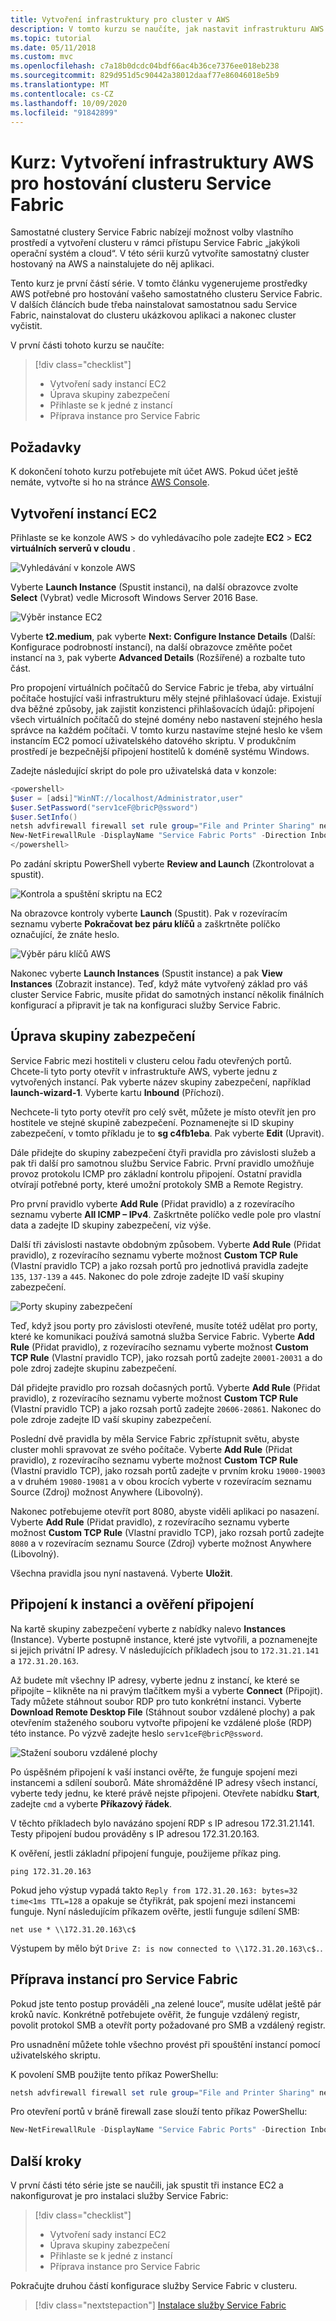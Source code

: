 ```yaml
---
title: Vytvoření infrastruktury pro cluster v AWS
description: V tomto kurzu se naučíte, jak nastavit infrastrukturu AWS pro spuštění clusteru Service Fabric.
ms.topic: tutorial
ms.date: 05/11/2018
ms.custom: mvc
ms.openlocfilehash: c7a18b0dcdc04bdf66ac4b36ce7376ee018eb238
ms.sourcegitcommit: 829d951d5c90442a38012daaf77e86046018e5b9
ms.translationtype: MT
ms.contentlocale: cs-CZ
ms.lasthandoff: 10/09/2020
ms.locfileid: "91842899"
---
```

# <a name="tutorial-create-aws-infrastructure-to-host-a-service-fabric-cluster"></a>Kurz: Vytvoření infrastruktury AWS pro hostování clusteru Service Fabric

Samostatné clustery Service Fabric nabízejí možnost volby vlastního prostředí a vytvoření clusteru v rámci přístupu Service Fabric „jakýkoli operační systém a cloud“. V této sérii kurzů vytvoříte samostatný cluster hostovaný na AWS a nainstalujete do něj aplikaci.

Tento kurz je první částí série. V tomto článku vygenerujeme prostředky AWS potřebné pro hostování vašeho samostatného clusteru Service Fabric. V dalších článcích bude třeba nainstalovat samostatnou sadu Service Fabric, nainstalovat do clusteru ukázkovou aplikaci a nakonec cluster vyčistit.

V první části tohoto kurzu se naučíte:

> [!div class="checklist"]
> * Vytvoření sady instancí EC2
> * Úprava skupiny zabezpečení
> * Přihlaste se k jedné z instancí
> * Příprava instance pro Service Fabric

## <a name="prerequisites"></a>Požadavky

K dokončení tohoto kurzu potřebujete mít účet AWS.  Pokud účet ještě nemáte, vytvořte si ho na stránce [AWS Console](https://aws.amazon.com/).

## <a name="create-ec2-instances"></a>Vytvoření instancí EC2

Přihlaste se ke konzole AWS > do vyhledávacího pole zadejte **EC2** > **EC2 virtuálních serverů v cloudu** .

![Vyhledávání v konzole AWS][aws-console]

Vyberte **Launch Instance** (Spustit instanci), na další obrazovce zvolte **Select** (Vybrat) vedle Microsoft Windows Server 2016 Base.

![Výběr instance EC2][aws-ec2instance]

Vyberte **t2.medium**, pak vyberte **Next: Configure Instance Details** (Další: Konfigurace podrobností instancí), na další obrazovce změňte počet instancí na `3`, pak vyberte **Advanced Details** (Rozšířené) a rozbalte tuto část.

Pro propojení virtuálních počítačů do Service Fabric je třeba, aby virtuální počítače hostující vaši infrastrukturu měly stejné přihlašovací údaje.  Existují dva běžné způsoby, jak zajistit konzistenci přihlašovacích údajů: připojení všech virtuálních počítačů do stejné domény nebo nastavení stejného hesla správce na každém počítači.  V tomto kurzu nastavíme stejné heslo ke všem instancím EC2 pomocí uživatelského datového skriptu.  V produkčním prostředí je bezpečnější připojení hostitelů k doméně systému Windows.

Zadejte následující skript do pole pro uživatelská data v konzole:

```powershell
<powershell>
$user = [adsi]"WinNT://localhost/Administrator,user"
$user.SetPassword("serv1ceF@bricP@ssword")
$user.SetInfo()
netsh advfirewall firewall set rule group="File and Printer Sharing" new enable=Yes
New-NetFirewallRule -DisplayName "Service Fabric Ports" -Direction Inbound -Action Allow -RemoteAddress LocalSubnet -Protocol TCP -LocalPort 135, 137-139, 445
</powershell>
```

Po zadání skriptu PowerShell vyberte **Review and Launch** (Zkontrolovat a spustit).

![Kontrola a spuštění skriptu na EC2][aws-ec2configure2]

Na obrazovce kontroly vyberte **Launch** (Spustit).  Pak v rozevíracím seznamu vyberte **Pokračovat bez páru klíčů** a zaškrtněte políčko označující, že znáte heslo.

![Výběr páru klíčů AWS][aws-keypair]

Nakonec vyberte **Launch Instances** (Spustit instance) a pak **View Instances** (Zobrazit instance).  Teď, když máte vytvořený základ pro váš cluster Service Fabric, musíte přidat do samotných instancí několik finálních konfigurací a připravit je tak na konfiguraci služby Service Fabric.

## <a name="modify-the-security-group"></a>Úprava skupiny zabezpečení

Service Fabric mezi hostiteli v clusteru celou řadu otevřených portů. Chcete-li tyto porty otevřít v infrastruktuře AWS, vyberte jednu z vytvořených instancí. Pak vyberte název skupiny zabezpečení, například **launch-wizard-1**. Vyberte kartu **Inbound** (Příchozí).

Nechcete-li tyto porty otevřít pro celý svět, můžete je místo otevřít jen pro hostitele ve stejné skupině zabezpečení. Poznamenejte si ID skupiny zabezpečení, v tomto příkladu je to **sg c4fb1eba**.  Pak vyberte **Edit** (Upravit).

Dále přidejte do skupiny zabezpečení čtyři pravidla pro závislosti služeb a pak tři další pro samotnou službu Service Fabric. První pravidlo umožňuje provoz protokolu ICMP pro základní kontrolu připojení. Ostatní pravidla otvírají potřebné porty, které umožní protokoly SMB a Remote Registry.

Pro první pravidlo vyberte **Add Rule** (Přidat pravidlo) a z rozevíracího seznamu vyberte **All ICMP – IPv4**. Zaškrtněte políčko vedle pole pro vlastní data a zadejte ID skupiny zabezpečení, viz výše.

Další tři závislosti nastavte obdobným způsobem.  Vyberte **Add Rule** (Přidat pravidlo), z rozevíracího seznamu vyberte možnost **Custom TCP Rule** (Vlastní pravidlo TCP) a jako rozsah portů pro jednotlivá pravidla zadejte `135`, `137-139` a `445`. Nakonec do pole zdroje zadejte ID vaší skupiny zabezpečení.

![Porty skupiny zabezpečení][aws-ec2securityports]

Teď, když jsou porty pro závislosti otevřené, musíte totéž udělat pro porty, které ke komunikaci používá samotná služba Service Fabric. Vyberte **Add Rule** (Přidat pravidlo), z rozevíracího seznamu vyberte možnost **Custom TCP Rule** (Vlastní pravidlo TCP), jako rozsah portů zadejte `20001-20031` a do pole zdroj zadejte skupinu zabezpečení.

Dál přidejte pravidlo pro rozsah dočasných portů.  Vyberte **Add Rule** (Přidat pravidlo), z rozevíracího seznamu vyberte možnost **Custom TCP Rule** (Vlastní pravidlo TCP) a jako rozsah portů zadejte `20606-20861`. Nakonec do pole zdroje zadejte ID vaší skupiny zabezpečení.

Poslední dvě pravidla by měla Service Fabric zpřístupnit světu, abyste cluster mohli spravovat ze svého počítače. Vyberte **Add Rule** (Přidat pravidlo), z rozevíracího seznamu vyberte možnost **Custom TCP Rule** (Vlastní pravidlo TCP), jako rozsah portů zadejte v prvním kroku `19000-19003` a v druhém `19080-19081` a v obou krocích vyberte v rozevíracím seznamu Source (Zdroj) možnost Anywhere (Libovolný).

Nakonec potřebujeme otevřít port 8080, abyste viděli aplikaci po nasazení. Vyberte **Add Rule** (Přidat pravidlo), z rozevíracího seznamu vyberte možnost **Custom TCP Rule** (Vlastní pravidlo TCP), jako rozsah portů zadejte `8080` a v rozevíracím seznamu Source (Zdroj) vyberte možnost Anywhere (Libovolný).

Všechna pravidla jsou nyní nastavená. Vyberte **Uložit**.

## <a name="connect-to-an-instance-and-validate-connectivity"></a>Připojení k instanci a ověření připojení

Na kartě skupiny zabezpečení vyberte z nabídky nalevo **Instances** (Instance).  Vyberte postupně instance, které jste vytvořili, a poznamenejte si jejich privátní IP adresy. V následujících příkladech jsou to `172.31.21.141` a `172.31.20.163`.

Až budete mít všechny IP adresy, vyberte jednu z instancí, ke které se připojíte – klikněte na ni pravým tlačítkem myši a vyberte **Connect** (Připojit).  Tady můžete stáhnout soubor RDP pro tuto konkrétní instanci.  Vyberte **Download Remote Desktop File** (Stáhnout soubor vzdálené plochy) a pak otevřením staženého souboru vytvořte připojení ke vzdálené ploše (RDP) této instance.  Po výzvě zadejte heslo `serv1ceF@bricP@ssword`.

![Stažení souboru vzdálené plochy][aws-rdp]

Po úspěšném připojení k vaší instanci ověřte, že funguje spojení mezi instancemi a sdílení souborů.  Máte shromážděné IP adresy všech instancí, vyberte tedy jednu, ke které právě nejste připojeni. Otevřete nabídku **Start**, zadejte `cmd` a vyberte **Příkazový řádek**.

V těchto příkladech bylo navázáno spojení RDP s IP adresou 172.31.21.141. Testy připojení budou prováděny s IP adresou 172.31.20.163.

K ověření, jestli základní připojení funguje, použijeme příkaz ping.

```
ping 172.31.20.163
```

Pokud jeho výstup vypadá takto `Reply from 172.31.20.163: bytes=32 time<1ms TTL=128` a opakuje se čtyřikrát, pak spojení mezi instancemi funguje.  Nyní následujícím příkazem ověřte, jestli funguje sdílení SMB:

```
net use * \\172.31.20.163\c$
```

Výstupem by mělo být `Drive Z: is now connected to \\172.31.20.163\c$.`.

## <a name="prep-instances-for-service-fabric"></a>Příprava instancí pro Service Fabric

Pokud jste tento postup prováděli „na zelené louce“, musíte udělat ještě pár kroků navíc.  Konkrétně potřebujete ověřit, že funguje vzdálený registr, povolit protokol SMB a otevřít porty požadované pro SMB a vzdálený registr.

Pro usnadnění můžete tohle všechno provést při spouštění instancí pomocí uživatelského skriptu.

K povolení SMB použijte tento příkaz PowerShellu:

```powershell
netsh advfirewall firewall set rule group="File and Printer Sharing" new enable=Yes
```

Pro otevření portů v bráně firewall zase slouží tento příkaz PowerShellu:

```powershell
New-NetFirewallRule -DisplayName "Service Fabric Ports" -Direction Inbound -Action Allow -RemoteAddress LocalSubnet -Protocol TCP -LocalPort 135, 137-139, 445
```

## <a name="next-steps"></a>Další kroky

V první části této série jste se naučili, jak spustit tři instance EC2 a nakonfigurovat je pro instalaci služby Service Fabric:

> [!div class="checklist"]
> * Vytvoření sady instancí EC2
> * Úprava skupiny zabezpečení
> * Přihlaste se k jedné z instancí
> * Příprava instance pro Service Fabric

Pokračujte druhou částí konfigurace služby Service Fabric v clusteru.

> [!div class="nextstepaction"]
> [Instalace služby Service Fabric](service-fabric-tutorial-standalone-create-service-fabric-cluster.md)

<!-- IMAGES -->
[aws-console]: ./media/service-fabric-tutorial-standalone-cluster/aws-console.png
[aws-ec2instance]: ./media/service-fabric-tutorial-standalone-cluster/aws-ec2instance.png
[aws-ec2configure2]: ./media/service-fabric-tutorial-standalone-cluster/aws-ec2configure2.png
[aws-rdp]: ./media/service-fabric-tutorial-standalone-cluster/aws-rdp.png
[aws-ec2securityports]: ./media/service-fabric-tutorial-standalone-cluster/aws-ec2securityports.png
[aws-keypair]: ./media/service-fabric-tutorial-standalone-cluster/aws-keypair.png
